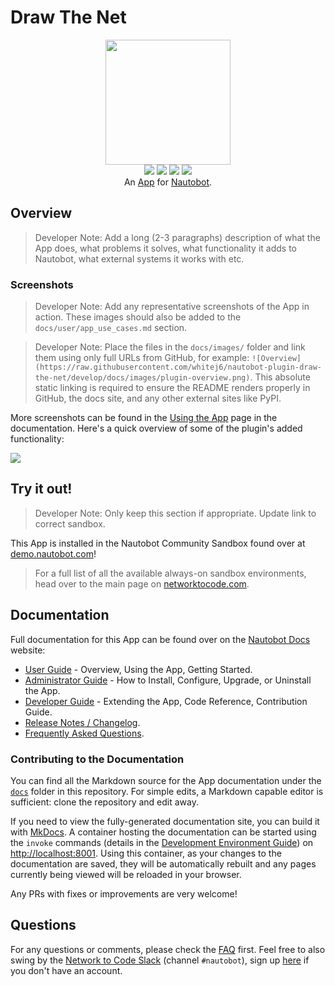 # Draw The Net

<!--
Developer Note - Remove Me!

The README will have certain links/images broken until the PR is merged into `develop`. Update the GitHub links with whichever branch you're using (main etc.) if different.

The logo of the project is a placeholder (docs/images/icon-draw-the-net.png) - please replace it with your app icon, making sure it's at least 200x200px and has a transparent background!

To avoid extra work and temporary links, make sure that publishing docs (or merging a PR) is done at the same time as setting up the docs site on RTD, then test everything.
-->

<p align="center">
  <img src="https://raw.githubusercontent.com/whitej6/nautobot-plugin-draw-the-net/develop/docs/images/icon-draw-the-net.png" class="logo" height="200px">
  <br>
  <a href="https://github.com/whitej6/nautobot-plugin-draw-the-net/actions"><img src="https://github.com/whitej6/nautobot-plugin-draw-the-net/actions/workflows/ci.yml/badge.svg?branch=main"></a>
  <a href="https://docs.nautobot.com/projects/draw-the-net/en/latest"><img src="https://readthedocs.org/projects/nautobot-plugin-draw-the-net/badge/"></a>
  <a href="https://pypi.org/project/draw-the-net/"><img src="https://img.shields.io/pypi/v/draw-the-net"></a>
  <a href="https://pypi.org/project/draw-the-net/"><img src="https://img.shields.io/pypi/dm/draw-the-net"></a>
  <br>
  An <a href="https://www.networktocode.com/nautobot/apps/">App</a> for <a href="https://nautobot.com/">Nautobot</a>.
</p>

## Overview

> Developer Note: Add a long (2-3 paragraphs) description of what the App does, what problems it solves, what functionality it adds to Nautobot, what external systems it works with etc.

### Screenshots

> Developer Note: Add any representative screenshots of the App in action. These images should also be added to the `docs/user/app_use_cases.md` section.

> Developer Note: Place the files in the `docs/images/` folder and link them using only full URLs from GitHub, for example: `![Overview](https://raw.githubusercontent.com/whitej6/nautobot-plugin-draw-the-net/develop/docs/images/plugin-overview.png)`. This absolute static linking is required to ensure the README renders properly in GitHub, the docs site, and any other external sites like PyPI.

More screenshots can be found in the [Using the App](https://docs.nautobot.com/projects/draw-the-net/en/latest/user/app_use_cases/) page in the documentation. Here's a quick overview of some of the plugin's added functionality:

![](https://raw.githubusercontent.com/whitej6/nautobot-plugin-draw-the-net/develop/docs/images/placeholder.png)

## Try it out!

> Developer Note: Only keep this section if appropriate. Update link to correct sandbox.

This App is installed in the Nautobot Community Sandbox found over at [demo.nautobot.com](https://demo.nautobot.com/)!

> For a full list of all the available always-on sandbox environments, head over to the main page on [networktocode.com](https://www.networktocode.com/nautobot/sandbox-environments/).

## Documentation

Full documentation for this App can be found over on the [Nautobot Docs](https://docs.nautobot.com) website:

- [User Guide](https://docs.nautobot.com/projects/draw-the-net/en/latest/user/app_overview/) - Overview, Using the App, Getting Started.
- [Administrator Guide](https://docs.nautobot.com/projects/draw-the-net/en/latest/admin/install/) - How to Install, Configure, Upgrade, or Uninstall the App.
- [Developer Guide](https://docs.nautobot.com/projects/draw-the-net/en/latest/dev/contributing/) - Extending the App, Code Reference, Contribution Guide.
- [Release Notes / Changelog](https://docs.nautobot.com/projects/draw-the-net/en/latest/admin/release_notes/).
- [Frequently Asked Questions](https://docs.nautobot.com/projects/draw-the-net/en/latest/user/faq/).

### Contributing to the Documentation

You can find all the Markdown source for the App documentation under the [`docs`](https://github.com/whitej6/nautobot-plugin-draw-the-net/tree/develop/docs) folder in this repository. For simple edits, a Markdown capable editor is sufficient: clone the repository and edit away.

If you need to view the fully-generated documentation site, you can build it with [MkDocs](https://www.mkdocs.org/). A container hosting the documentation can be started using the `invoke` commands (details in the [Development Environment Guide](https://docs.nautobot.com/projects/draw-the-net/en/latest/dev/dev_environment/#docker-development-environment)) on [http://localhost:8001](http://localhost:8001). Using this container, as your changes to the documentation are saved, they will be automatically rebuilt and any pages currently being viewed will be reloaded in your browser.

Any PRs with fixes or improvements are very welcome!

## Questions

For any questions or comments, please check the [FAQ](https://docs.nautobot.com/projects/draw-the-net/en/latest/user/faq/) first. Feel free to also swing by the [Network to Code Slack](https://networktocode.slack.com/) (channel `#nautobot`), sign up [here](http://slack.networktocode.com/) if you don't have an account.
